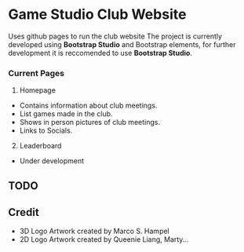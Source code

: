 # Game Studio Club Website
Uses github pages to run the club website
The project is currently developed using **Bootstrap Studio** and Bootstrap elements, for further development
it is reccomended to use **Bootstrap Studio**.

### Current Pages
1. Homepage
  - Contains information about club meetings.
  - List games made in the club.
  - Shows in person pictures of club meetings.
  - Links to Socials.
2. Leaderboard
  - Under development

## TODO

## Credit
- 3D Logo Artwork created by Marco S. Hampel
- 2D Logo Artwork created by Queenie Liang, Marty...

